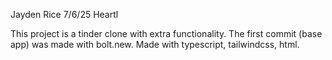 Jayden Rice 
7/6/25
Heartl


This project is a tinder clone with extra functionality. The first commit (base app) was made with bolt.new.
Made with typescript, tailwindcss, html.
